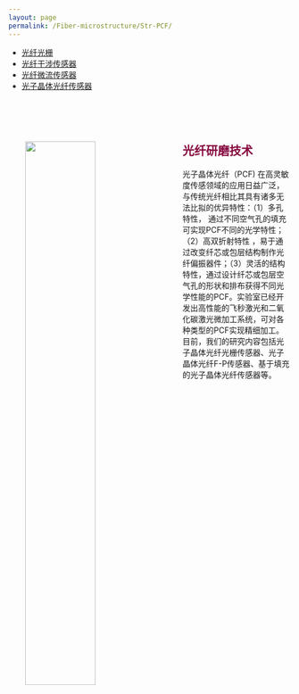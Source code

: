 ```yaml
---
layout: page
permalink: /Fiber-microstructure/Str-PCF/
---
```


<div class="navbar center fifth">
<ul>
    <li><a href="{{ "/Fiber-microstructure" | prepend: site.baseurl }}">光纤光栅</a></li>
    <li><a href="{{ "/Str-inf" | prepend: "/Fiber-microstructure" | prepend: site.baseurl }}">光纤干涉传感器</a></li>
    <li><a href="{{ "/Str-flu" | prepend: "/Fiber-microstructure" | prepend: site.baseurl }}">光纤微流传感器</a></li>
    <li class="active"><a href="{{ "/Str-PCF" | prepend: "/Fiber-microstructure" | prepend: site.baseurl }}">光子晶体光纤传感器</a></li>
</ul>
</div>
<br>

<div class="wrap clearfix">
    <img src="{{ site.baseurl }}/images/PCF-D.jpg" style="float: left; width: 50%; margin: 15px; padding: 15px;" >
    <h2 style="color: #870A40;padding-top: 1.9rem;">光纤研磨技术</h2> 
    <ul>
    光子晶体光纤（PCF) 在高灵敏度传感领域的应用日益广泛，与传统光纤相比其具有诸多无法比拟的优异特性：（1）多孔特性， 通过不同空气孔的填充可实现PCF不同的光学特性；（2）高双折射特性 ，易于通过改变纤芯或包层结构制作光纤偏振器件；（3）灵活的结构特性，通过设计纤芯或包层空气孔的形状和排布获得不同光学性能的PCF。实验室已经开发出高性能的飞秒激光和二氧化碳激光微加工系统，可对各种类型的PCF实现精细加工。目前，我们的研究内容包括光子晶体光纤光栅传感器、光子晶体光纤F-P传感器、基于填充的光子晶体光纤传感器等。
    </ul>
</div>